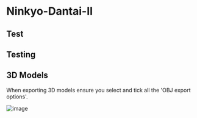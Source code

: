 # Ninkyo-Dantai-II

## Test

## Testing

## **3D Models**

When exporting 3D models ensure you select and tick all the 'OBJ export options'.

![image](https://github.com/TeamCS1/Ninkyo-Dantai-II/assets/84191027/6c5096fe-5819-42a0-9cf5-61e0259afd06)
